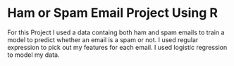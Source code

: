 # Ham or Spam Email Project Using R

For this Project I used a data containg both ham and spam emails to train a model to predict whether an email is a spam or not.
I used regular expression to pick out my features for each email.
I used logistic regression to model my data.

